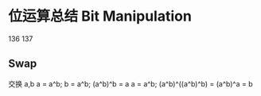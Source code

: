 # 位运算总结 Bit Manipulation

136 137

## Swap
交换 a,b
a = a^b;
b = a^b; (a^b)^b = a
a = a^b; (a^b)^((a^b)^b) = (a^b)^a = b 